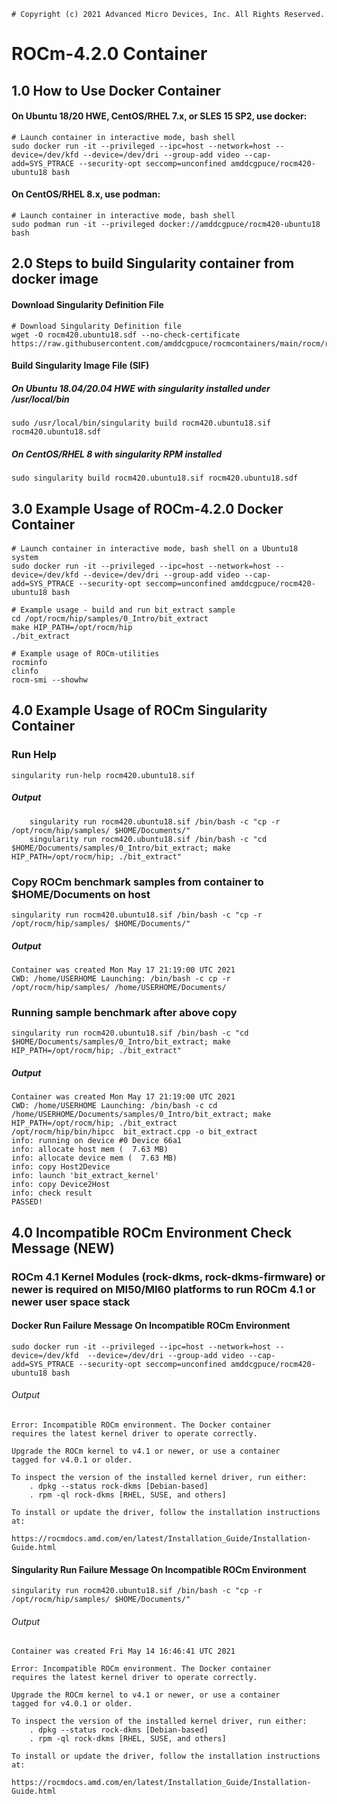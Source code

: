 ```
# Copyright (c) 2021 Advanced Micro Devices, Inc. All Rights Reserved.
```
# ROCm-4.2.0 Container

## 1.0 How to Use Docker Container

#### On Ubuntu 18/20 HWE, CentOS/RHEL 7.x, or SLES 15 SP2, use docker:
```
# Launch container in interactive mode, bash shell
sudo docker run -it --privileged --ipc=host --network=host --device=/dev/kfd --device=/dev/dri --group-add video --cap-add=SYS_PTRACE --security-opt seccomp=unconfined amddcgpuce/rocm420-ubuntu18 bash
```
#### On CentOS/RHEL 8.x, use podman:
```
# Launch container in interactive mode, bash shell
sudo podman run -it --privileged docker://amddcgpuce/rocm420-ubuntu18 bash
```

## 2.0 Steps to build Singularity container from docker image
#### Download Singularity Definition File
```
# Download Singularity Definition file
wget -O rocm420.ubuntu18.sdf --no-check-certificate https://raw.githubusercontent.com/amddcgpuce/rocmcontainers/main/rocm/rocm420/ubuntu18/rocm420.ubuntu18.sdf
```
#### Build Singularity Image File (SIF)
##### On Ubuntu 18.04/20.04 HWE with singularity installed under /usr/local/bin
```
sudo /usr/local/bin/singularity build rocm420.ubuntu18.sif rocm420.ubuntu18.sdf
```
##### On CentOS/RHEL 8 with singularity RPM installed
```
sudo singularity build rocm420.ubuntu18.sif rocm420.ubuntu18.sdf
```

## 3.0 Example Usage of ROCm-4.2.0 Docker Container
#### 
```
# Launch container in interactive mode, bash shell on a Ubuntu18 system
sudo docker run -it --privileged --ipc=host --network=host --device=/dev/kfd --device=/dev/dri --group-add video --cap-add=SYS_PTRACE --security-opt seccomp=unconfined amddcgpuce/rocm420-ubuntu18 bash

# Example usage - build and run bit_extract sample
cd /opt/rocm/hip/samples/0_Intro/bit_extract
make HIP_PATH=/opt/rocm/hip
./bit_extract

# Example usage of ROCm-utilities
rocminfo
clinfo
rocm-smi --showhw
```

## 4.0 Example Usage of ROCm Singularity Container
### Run Help
```
singularity run-help rocm420.ubuntu18.sif
```
##### Output
```
    singularity run rocm420.ubuntu18.sif /bin/bash -c "cp -r /opt/rocm/hip/samples/ $HOME/Documents/"
    singularity run rocm420.ubuntu18.sif /bin/bash -c "cd $HOME/Documents/samples/0_Intro/bit_extract; make HIP_PATH=/opt/rocm/hip; ./bit_extract"
```

### Copy ROCm benchmark samples from container to $HOME/Documents on host
```
singularity run rocm420.ubuntu18.sif /bin/bash -c "cp -r /opt/rocm/hip/samples/ $HOME/Documents/"
```
##### Output
```
Container was created Mon May 17 21:19:00 UTC 2021
CWD: /home/USERHOME Launching: /bin/bash -c cp -r /opt/rocm/hip/samples/ /home/USERHOME/Documents/
```

### Running sample benchmark after above copy
```
singularity run rocm420.ubuntu18.sif /bin/bash -c "cd $HOME/Documents/samples/0_Intro/bit_extract; make HIP_PATH=/opt/rocm/hip; ./bit_extract"
```
##### Output
```
Container was created Mon May 17 21:19:00 UTC 2021
CWD: /home/USERHOME Launching: /bin/bash -c cd /home/USERHOME/Documents/samples/0_Intro/bit_extract; make HIP_PATH=/opt/rocm/hip; ./bit_extract
/opt/rocm/hip/bin/hipcc  bit_extract.cpp -o bit_extract
info: running on device #0 Device 66a1
info: allocate host mem (  7.63 MB)
info: allocate device mem (  7.63 MB)
info: copy Host2Device
info: launch 'bit_extract_kernel'
info: copy Device2Host
info: check result
PASSED!
```

## 4.0 Incompatible ROCm Environment Check Message (NEW)
### ROCm 4.1 Kernel Modules (rock-dkms, rock-dkms-firmware) or newer is required on MI50/MI60 platforms to run ROCm 4.1 or newer user space stack 

#### Docker Run Failure Message On Incompatible ROCm Environment
```
sudo docker run -it --privileged --ipc=host --network=host --device=/dev/kfd  --device=/dev/dri --group-add video --cap-add=SYS_PTRACE --security-opt seccomp=unconfined amddcgpuce/rocm420-ubuntu18 bash
```
###### Output
```
Error: Incompatible ROCm environment. The Docker container
requires the latest kernel driver to operate correctly.

Upgrade the ROCm kernel to v4.1 or newer, or use a container
tagged for v4.0.1 or older.

To inspect the version of the installed kernel driver, run either:
    . dpkg --status rock-dkms [Debian-based]
    . rpm -ql rock-dkms [RHEL, SUSE, and others]

To install or update the driver, follow the installation instructions at:
    https://rocmdocs.amd.com/en/latest/Installation_Guide/Installation-Guide.html

```

#### Singularity Run Failure Message On Incompatible ROCm Environment
```
singularity run rocm420.ubuntu18.sif /bin/bash -c "cp -r /opt/rocm/hip/samples/ $HOME/Documents/"
```
###### Output
```
Container was created Fri May 14 16:46:41 UTC 2021

Error: Incompatible ROCm environment. The Docker container
requires the latest kernel driver to operate correctly.

Upgrade the ROCm kernel to v4.1 or newer, or use a container
tagged for v4.0.1 or older.

To inspect the version of the installed kernel driver, run either:
    . dpkg --status rock-dkms [Debian-based]
    . rpm -ql rock-dkms [RHEL, SUSE, and others]

To install or update the driver, follow the installation instructions at:
    https://rocmdocs.amd.com/en/latest/Installation_Guide/Installation-Guide.html
```
